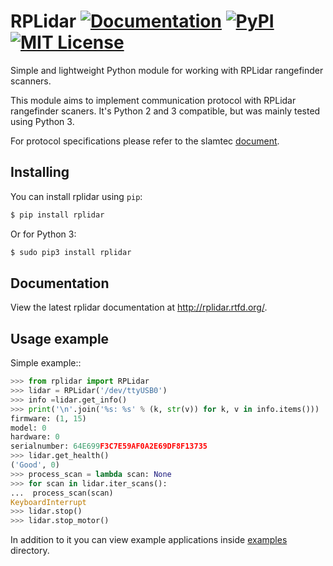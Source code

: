 # RPLidar [![Documentation](https://readthedocs.org/projects/rplidar/badge/?version=latest)](http://rplidar.readthedocs.org/en/latest/?badge=latest) [![PyPI](https://img.shields.io/pypi/v/rplidar.svg)](https://pypi.python.org/pypi/rplidar) [![MIT License](https://img.shields.io/github/license/mashape/apistatus.svg)](https://github.com/SkRobo/rplidar/blob/master/LICENSE)

Simple and lightweight Python module for working with RPLidar rangefinder scanners.

This module aims to implement communication protocol with RPLidar rangefinder
scaners. It's Python 2 and 3 compatible, but was mainly tested using Python 3.

For protocol specifications please refer to the slamtec
[document](http://www.slamtec.com/download/lidar/documents/en-us/rplidar_interface_protocol_en.pdf).

## Installing

You can install rplidar using `pip`:

```sh
$ pip install rplidar
```

Or for Python 3:
```sh
$ sudo pip3 install rplidar
```

## Documentation

View the latest rplidar documentation at http://rplidar.rtfd.org/.

## Usage example

Simple example::
```Python
>>> from rplidar import RPLidar
>>> lidar = RPLidar('/dev/ttyUSB0')
>>> info =lidar.get_info()
>>> print('\n'.join('%s: %s' % (k, str(v)) for k, v in info.items()))
firmware: (1, 15)
model: 0
hardware: 0
serialnumber: 64E699F3C7E59AF0A2E69DF8F13735
>>> lidar.get_health()
('Good', 0)
>>> process_scan = lambda scan: None
>>> for scan in lidar.iter_scans():
...  process_scan(scan)
KeyboardInterrupt
>>> lidar.stop()
>>> lidar.stop_motor()
```

In addition to it you can view example applications inside
[examples](https://github.com/SkRobo/rplidar/tree/master/examples>) directory.
